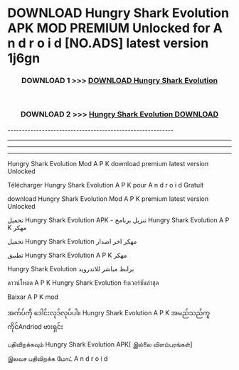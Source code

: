 # DOWNLOAD Hungry Shark Evolution  APK MOD PREMIUM Unlocked for A n d r o i d [NO.ADS] latest version 1j6gn 



<div align="center">

<h3>DOWNLOAD 1 >>> <a href="https://getmod2.web.app/?judul=Hungry Shark Evolution ">DOWNLOAD Hungry Shark Evolution </a></h3><br>

<h3>DOWNLOAD 2 >>> <a href="https://getmod2.web.app/?judul=Hungry Shark Evolution ">Hungry Shark Evolution  DOWNLOAD </a></h3>

</div>
----------------------------------------------------------

----------------------------------------------------------

----------------------------------------------------------

----------------------------------------------------------

Hungry Shark Evolution  Mod A P K download premium latest version Unlocked

Télécharger Hungry Shark Evolution  A P K pour A n d r o i d Gratuit

download Hungry Shark Evolution  Mod A P K premium latest version Unlocked

تحميل Hungry Shark Evolution  APK - تنزيل برنامج Hungry Shark Evolution  A P K مهكر

تحميل Hungry Shark Evolution  مهكر اخر اصدار

تطبيق Hungry Shark Evolution  A P K مهكر

Hungry Shark Evolution  برابط مباشر للاندرويد

ดาวน์โหลด A P K Hungry Shark Evolution  รับเวอร์ชันล่าสุด

Baixar A P K mod

အက်ပ်ကို ဒေါင်းလုဒ်လုပ်ပါ။ Hungry Shark Evolution  A P K အမည်သည်ကူကိုင်Andriod ဗားရှင်း

பதிவிறக்கவும் Hungry Shark Evolution  APK[ இல்லை விளம்பரங்கள்] 
 
இலவச பதிவிறக்க மோட் A n d r o i d



